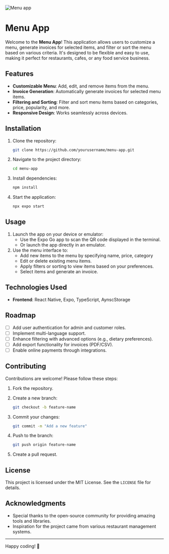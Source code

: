 ![Menu app](https://github.com/user-attachments/assets/31b31f74-8536-44c1-96d6-81e156f55d44)
# Menu App

Welcome to the **Menu App**! This application allows users to customize a menu, generate invoices for selected items, and filter or sort the menu based on various criteria. It's designed to be flexible and easy to use, making it perfect for restaurants, cafes, or any food service business.

## Features

- **Customizable Menu**: Add, edit, and remove items from the menu.
- **Invoice Generation**: Automatically generate invoices for selected menu items.
- **Filtering and Sorting**: Filter and sort menu items based on categories, price, popularity, and more.
- **Responsive Design**: Works seamlessly across devices.

## Installation

1. Clone the repository:

   ```bash
   git clone https://github.com/yourusername/menu-app.git
   ```

2. Navigate to the project directory:

   ```bash
   cd menu-app
   ```

3. Install dependencies:

   ```bash
   npm install
   ```

4. Start the application:

   ```bash
   npx expo start
   ```

## Usage

1. Launch the app on your device or emulator:
   - Use the Expo Go app to scan the QR code displayed in the terminal.
   - Or launch the app directly in an emulator.
2. Use the menu interface to:
   - Add new items to the menu by specifying name, price, category
   - Edit or delete existing menu items.
   - Apply filters or sorting to view items based on your preferences.
   - Select items and generate an invoice.


## Technologies Used

- **Frontend**: React Native, Expo, TypeScript, AynscStorage

## Roadmap

- [ ] Add user authentication for admin and customer roles.
- [ ] Implement multi-language support.
- [ ] Enhance filtering with advanced options (e.g., dietary preferences).
- [ ] Add export functionality for invoices (PDF/CSV).
- [ ] Enable online payments through integrations.

## Contributing

Contributions are welcome! Please follow these steps:

1. Fork the repository.
2. Create a new branch:

   ```bash
   git checkout -b feature-name
   ```

3. Commit your changes:

   ```bash
   git commit -m "Add a new feature"
   ```

4. Push to the branch:

   ```bash
   git push origin feature-name
   ```

5. Create a pull request.

## License

This project is licensed under the MIT License. See the `LICENSE` file for details.

## Acknowledgments

- Special thanks to the open-source community for providing amazing tools and libraries.
- Inspiration for the project came from various restaurant management systems.

---

Happy coding! 🎉



